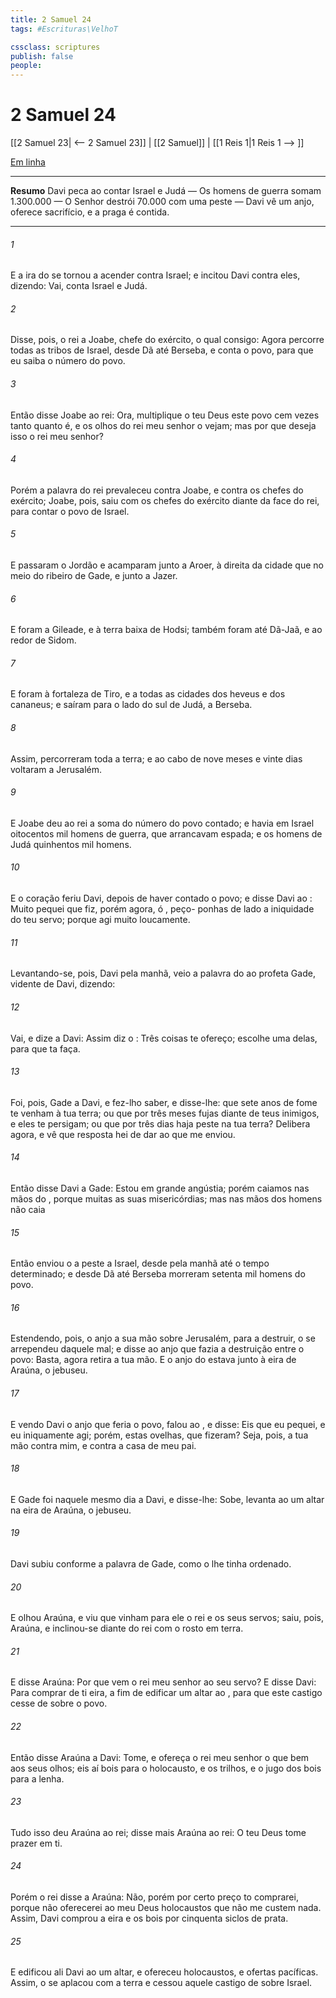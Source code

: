 ```yaml
---
title: 2 Samuel 24
tags: #Escrituras\VelhoT

cssclass: scriptures
publish: false
people:
---
```


# 2 Samuel 24
[[2 Samuel 23| <-- 2 Samuel 23]] | [[2 Samuel]] | [[1 Reis 1|1 Reis 1 --> ]]

[Em linha](https://churchofjesuschrist.org/study/scriptures/ot/2-sam/24?lang=por)

---
__Resumo__
Davi peca ao contar Israel e Judá — Os homens de guerra somam 1.300.000 — O Senhor destrói 70.000 com uma peste — Davi vê um anjo, oferece sacrifício, e a praga é contida.

---
###### 1 
E a ira do  se tornou a acender contra Israel; e incitou Davi contra eles, dizendo: Vai, conta Israel e Judá.

###### 2 
Disse, pois, o rei a Joabe, chefe do exército, o qual  consigo: Agora percorre todas as tribos de Israel, desde Dã até Berseba, e conta o povo, para que eu saiba o número do povo.

###### 3 
Então disse Joabe ao rei: Ora, multiplique o  teu Deus este povo cem vezes tanto quanto  é, e os olhos do rei meu senhor o vejam; mas por que deseja isso o rei meu senhor?

###### 4 
Porém a palavra do rei prevaleceu contra Joabe, e contra os chefes do exército; Joabe, pois, saiu com os chefes do exército diante da face do rei, para contar o povo de Israel.

###### 5 
E passaram o Jordão e acamparam junto a Aroer, à direita da cidade que  no meio do ribeiro de Gade, e junto a Jazer.

###### 6 
E foram a Gileade, e à terra baixa de Hodsi; também foram até Dã-Jaã, e ao redor de Sidom.

###### 7 
E foram à fortaleza de Tiro, e a todas as cidades dos heveus e dos cananeus; e saíram para o lado do sul de Judá, a Berseba.

###### 8 
Assim, percorreram toda a terra; e ao cabo de nove meses e vinte dias voltaram a Jerusalém.

###### 9 
E Joabe deu ao rei a soma do número do povo contado; e havia em Israel oitocentos mil homens de guerra, que arrancavam espada; e os homens de Judá  quinhentos mil homens.

###### 10 
E o coração feriu Davi, depois de haver contado o povo; e disse Davi ao : Muito pequei  que fiz, porém agora, ó , peço- ponhas de lado a iniquidade do teu servo; porque agi muito loucamente.

###### 11 
Levantando-se, pois, Davi pela manhã, veio a palavra do  ao profeta Gade, vidente de Davi, dizendo:

###### 12 
Vai, e dize a Davi: Assim diz o : Três coisas te ofereço; escolhe uma delas, para que ta faça.

###### 13 
Foi, pois, Gade a Davi, e fez-lho saber, e disse-lhe:  que sete anos de fome te venham à tua terra; ou que por três meses fujas diante de teus inimigos, e eles te persigam; ou que por três dias haja peste na tua terra? Delibera agora, e vê que resposta hei de dar ao que me enviou.

###### 14 
Então disse Davi a Gade: Estou em grande angústia; porém caiamos nas mãos do , porque muitas  as suas misericórdias; mas nas mãos dos homens não caia 

###### 15 
Então enviou o  a peste a Israel, desde pela manhã até o tempo determinado; e desde Dã até Berseba morreram setenta mil homens do povo.

###### 16 
Estendendo, pois, o anjo a sua mão sobre Jerusalém, para a destruir, o  se arrependeu daquele mal; e disse ao anjo que fazia a destruição entre o povo: Basta, agora retira a tua mão. E o anjo do  estava junto à eira de Araúna, o jebuseu.

###### 17 
E vendo Davi o anjo que feria o povo, falou ao , e disse: Eis que eu  pequei, e eu  iniquamente agi; porém, estas ovelhas, que fizeram? Seja, pois, a tua mão contra mim, e contra a casa de meu pai.

###### 18 
E Gade foi naquele mesmo dia a Davi, e disse-lhe: Sobe, levanta ao  um altar na eira de Araúna, o jebuseu.

###### 19 
Davi subiu conforme a palavra de Gade, como o  lhe tinha ordenado.

###### 20 
E olhou Araúna, e viu que vinham para ele o rei e os seus servos; saiu, pois, Araúna, e inclinou-se diante do rei com o rosto em terra.

###### 21 
E disse Araúna: Por que vem o rei meu senhor ao seu servo? E disse Davi: Para comprar de ti  eira, a fim de edificar  um altar ao , para que este castigo cesse de sobre o povo.

###### 22 
Então disse Araúna a Davi: Tome, e ofereça o rei meu senhor o que bem  aos seus olhos; eis aí bois para o holocausto, e os trilhos, e o jugo dos bois para a lenha.

###### 23 
Tudo isso deu Araúna ao rei; disse mais Araúna ao rei: O  teu Deus tome prazer em ti.

###### 24 
Porém o rei disse a Araúna: Não, porém por certo preço to comprarei, porque não oferecerei ao  meu Deus holocaustos que não me custem nada. Assim, Davi comprou a eira e os bois por cinquenta siclos de prata.

###### 25 
E edificou ali Davi ao  um altar, e ofereceu holocaustos, e ofertas pacíficas. Assim, o  se aplacou com a terra e cessou aquele castigo de sobre Israel.

